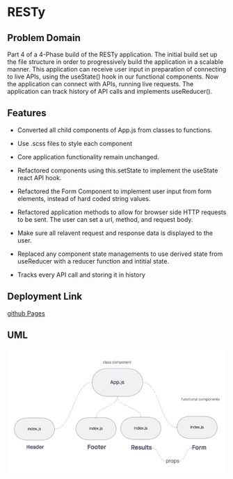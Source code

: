 # RESTy

## Problem Domain

Part 4 of a 4-Phase build of the RESTy application. The initial build set up the file structure in order to progressively build the application in a scalable manner. This application can receive user input in preparation of connecting to live APIs, using the useState() hook in our functional components. Now the application can connect with APIs, running live requests. The application can track history of API calls and implements useReducer().

## Features 

* Converted all child components of App.js from classes to functions. 

* Use .scss files to style each component

* Core application functionality remain unchanged.

* Refactored components using this.setState to implement the useState react API hook.

* Refactored the Form Component to implement user input from form elements, instead of hard coded string values.

* Refactored application methods to allow for browser side HTTP requests to be sent. The user can set a url, method, and request body.

* Make sure all relavent request and response data is displayed to the user.

* Replaced any component state managements to use derived state from useReducer with a reducer function and intitial state.

* Tracks every API call and storing it in history

## Deployment Link

[github Pages](https://sarahcreager.github.io/RESTy/)

## UML

![UML](./src/img/uml.png)

